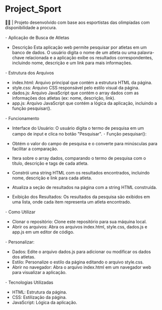 # Project_Sport
🚴‍♀️ | Projeto desenvolvido com base aos esportistas das olimpíadas com disponibilidade a procura. 

･ Aplicação de Busca de Atletas
- Descrição
Esta aplicação web permite pesquisar por atletas em um banco de dados. O usuário digita o nome de um atleta ou uma palavra-chave relacionada e a aplicação exibe os resultados correspondentes, incluindo nome, descrição e um link para mais informações.

･ Estrutura dos Arquivos
- index.html: Arquivo principal que contém a estrutura HTML da página.
- style.css: Arquivo CSS responsável pelo estilo visual da página.
- dados.js: Arquivo JavaScript que contém o array dados com as informações dos atletas (ex: nome, descrição, link).
- app.js: Arquivo JavaScript que contém a lógica da aplicação, incluindo a função pesquisar().

･ Funcionamento
- Interface do Usuário: O usuário digita o termo de pesquisa em um campo de input e clica no botão "Pesquisar".
･ Função pesquisar():
- Obtém o valor do campo de pesquisa e o converte para minúsculas para facilitar a comparação.
- Itera sobre o array dados, comparando o termo de pesquisa com o título, descrição e tags de cada atleta.
- Constrói uma string HTML com os resultados encontrados, incluindo nome, descrição e link para cada atleta.
- Atualiza a seção de resultados na página com a string HTML construída.

- Exibição dos Resultados: Os resultados da pesquisa são exibidos em uma lista, onde cada item representa um atleta encontrado.

･ Como Utilizar
- Clonar o repositório: Clone este repositório para sua máquina local.
- Abrir os arquivos: Abra os arquivos index.html, style.css, dados.js e app.js em um editor de código.
 
･ Personalizar:
- Dados: Edite o arquivo dados.js para adicionar ou modificar os dados dos atletas.
- Estilo: Personalize o estilo da página editando o arquivo style.css.
- Abrir no navegador: Abra o arquivo index.html em um navegador web para visualizar a aplicação.

･ Tecnologias Utilizadas
- HTML: Estrutura da página.
- CSS: Estilização da página.
- JavaScript: Lógica da aplicação.
